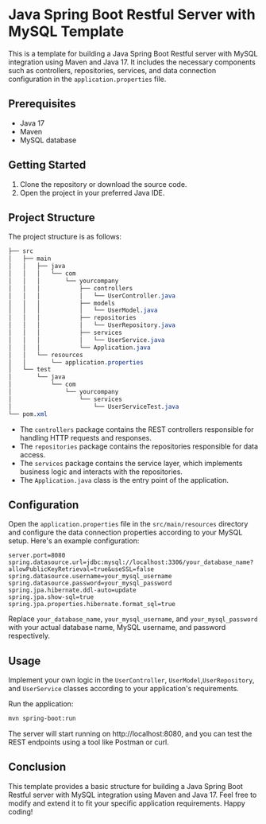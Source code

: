 # Java Spring Boot Restful Server with MySQL Template

This is a template for building a Java Spring Boot Restful server with MySQL integration using Maven and Java 17. It includes the necessary components such as controllers, repositories, services, and data connection configuration in the `application.properties` file.

## Prerequisites
- Java 17
- Maven
- MySQL database

## Getting Started
1. Clone the repository or download the source code.
2. Open the project in your preferred Java IDE.

## Project Structure
The project structure is as follows:
```css
├── src
│   ├── main
│   │   ├── java
│   │   │   └── com
│   │   │       └── yourcompany
│   │   │           ├── controllers
│   │   │           │   └── UserController.java
│   │   │           ├── models
│   │   │           │   └── UserModel.java
│   │   │           ├── repositories
│   │   │           │   └── UserRepository.java
│   │   │           ├── services
│   │   │           │   └── UserService.java
│   │   │           └── Application.java
│   │   └── resources
│   │       └── application.properties
│   └── test
│       └── java
│           └── com
│               └── yourcompany
│                   └── services
│                       └── UserServiceTest.java
└── pom.xml
```

- The `controllers` package contains the REST controllers responsible for handling HTTP requests and responses.
- The `repositories` package contains the repositories responsible for data access.
- The `services` package contains the service layer, which implements business logic and interacts with the repositories.
- The `Application.java` class is the entry point of the application.

## Configuration
Open the `application.properties` file in the `src/main/resources` directory and configure the data connection properties according to your MySQL setup. Here's an example configuration:

```properties
server.port=8080
spring.datasource.url=jdbc:mysql://localhost:3306/your_database_name?allowPublicKeyRetrieval=true&useSSL=false
spring.datasource.username=your_mysql_username
spring.datasource.password=your_mysql_password
spring.jpa.hibernate.ddl-auto=update
spring.jpa.show-sql=true
spring.jpa.properties.hibernate.format_sql=true
```
Replace `your_database_name`, `your_mysql_username`, and `your_mysql_password` with your actual database name, MySQL username, and password respectively.

## Usage
Implement your own logic in the `UserController`, `UserModel`,`UserRepository`, and `UserService` classes according to your application's requirements.

Run the application:
```bash
mvn spring-boot:run
```
The server will start running on http://localhost:8080, and you can test the REST endpoints using a tool like Postman or curl.

## Conclusion
This template provides a basic structure for building a Java Spring Boot Restful server with MySQL integration using Maven and Java 17. Feel free to modify and extend it to fit your specific application requirements. Happy coding!
